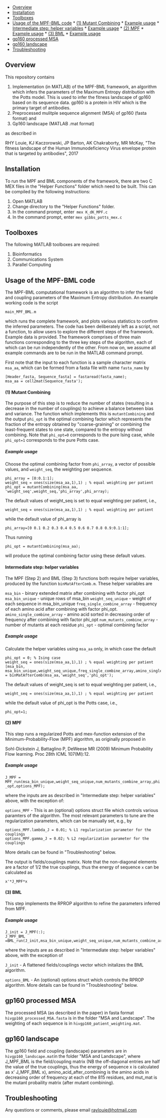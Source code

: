 * [Overview](#overview)
* [Installation](#installation)
* [Toolboxes](#toolboxes)
* [Usage of the MPF-BML code](#usage-of-the-mpf-bml-code)
      * [(1) Mutant Combining](#1-mutant-combining)
          * [Example usage](#example-usage)
      * [Intermediate step: helper variables](#intermediate-step-helper-variables)
          * [Example usage](#example-usage-1)
      * [(2) MPF](#2-mpf)
          * [Example usage](#example-usage-2)
      * [(3) BML](#3-bml)
               * [Example usage](#example-usage-3)
* [gp160 processed MSA](#gp160-processed-msa)
* [gp160 landscape](#gp160-landscape)
* [Troubleshooting](#troubleshooting)


## Overview

This repository contains 

1. Implementation (in MATLAB) of the MPF-BML framework, an algorithm which infers the parameters of the Maximum Entropy distribution with the Potts model.  This is used to infer the fitness landscape of gp160 based on its sequence data. gp160 is a protein in HIV which is the primary target of antibodies.  
2. Preprocessed mulitple sequence alignment (MSA) of gp160 (fasta format) and
3. Gp160 landscape (MATLAB .mat format)

as described in 

RHY Louie, KJ Kaczorowski, JP Barton, AK Chakraborty, MR McKay, "The fitness landscape of the Human Immunodeficiency Virus envelope protein that is targeted by antibodies", 2017

## Installation

To run the MPF and BML components of the framework, there are two C MEX files in the "Helper Functions" folder which need to be built. This can be compiled by the following instructions:

1. Open MATLAB
2. Change directory to the "Helper Functions" folder.
3. In the command prompt, enter` mex K_dK_MPF.c`
4. In the command prompt, enter  `mex gibbs_potts_mex.c`

## Toolboxes

The following MATLAB toolboxes are required:

1. Bioinformatics
2. Communications System
3. Parallel Computing

## Usage of the MPF-BML code

The MPF-BML computational framework is an algorithm to infer the field and coupling parameters of the Maximum Entropy distribution.  An example working code is the script

`main_MPF_BML.m`

which runs the complete framework, and plots various statistics to confirm the inferred parameters. The code has been deliberately left as a script, not a function, to allow users  to explore the different steps of the framework. Example data is provided. The framework comprises of three main functions corresponding to the three key steps of the algorithm, each of which can be run independently of the other. From now on, we assume all example commands are to be run in the MATLAB command prompt.

First note that the input to each function is a sample character matrix `msa_aa`, which can be formed from a fasta file with name `fasta_name` by

```
[Header_fasta, Sequence_fasta] = fastaread(fasta_name);
msa_aa = cell2mat(Sequence_fasta');
```

#### (1) Mutant Combining

The purpose of this step is to reduce the number of states (resulting in a decrease in the number of couplings)  to achieve a balance between bias and variance. The function which implements this is `mutantCombining` and the output `phi_opt`  is the optimal combining factor  which represents the fraction of the entropy obtained by "coarse-graining" or combining the least-frequent states to one state, compared to the entropy without combining. Note that `phi_opt=0` corresponds to the pure Ising case, while `phi_opt=1` corresponds to the pure Potts case.

##### Example usage

Choose the optimal combining factor from `phi_array`, a vector of possible values, and `weight_seq`, the weighting per sequence.

```
phi_array = [0:0.1:1]; 
weight_seq = ones(size(msa_aa,1),1) ; % equal weighting per patient
phi_opt = mutantCombining(msa_aa, 'weight_seq',weight_seq,'phi_array',phi_array);
```

The default values of weight_seq is set to equal weighting per patient, i.e.,

`weight_seq = ones(size(msa_aa,1),1) ; % equal weighting per patient `

while the default value of phi_array is

`phi_array=[0 0.1 0.2 0.3 0.4 0.5 0.6 0.7 0.8 0.9:0.1:1]; `

Thus running 

`phi_opt = mutantCombining(msa_aa);`

will produce the optimal combining factor using these default values.

#### Intermediate step: helper variables

The MPF (Step 2) and BML (Step 3) functions both require  helper variables, produced by the function `binMatAfterComb.m`. These helper variables are 

`msa_bin` - binary extended matrix after combining with factor phi_opt
`msa_bin_unique` - unique rows of msa_bin
`weight_seq_unique` - weight of each sequence in msa_bin_unique
`freq_single_combine_array` - frequency of each amino acid after combining with factor phi_opt.
`amino_single_combine_array` - amino acid sorted in decreasing order of frequency after combining with factor phi_opt
`num_mutants_combine_array` - number of mutants at each residue
`phi_opt` - optimal combining factor

##### Example usage

Calculate the helper variables using `msa_aa` only, in which case the default

```
phi_opt = 0; % Ising case
weight_seq = ones(size(msa_aa,1),1) ; % equal weighting per patient
[msa_bin, msa_bin_unique,weight_seq_unique,freq_single_combine_array,amino_single_combine_array,num_mutants_combine_array,phi_opt]  = binMatAfterComb(msa_aa,'weight_seq','phi_opt');
```

The default values of weight_seq is set to equal weighting per patient, i.e.,

`weight_seq = ones(size(msa_aa,1),1) ; % equal weighting per patient `

while the default value of phi_opt is the Potts case, i.e.,

`phi_opt=1; `

#### (2) MPF

This step runs a regularized Potts and mex-function extension of the Minimum-Probability-Flow (MPF) algorithm, as originally proposed in 

Sohl-Dickstein J, Battaglino P, DeWeese MR (2009) Minimum Probability Flow learning. Proc 28th ICML 107(Ml):12.

##### Example usage

`J_MPF = MPF_run(msa_bin_unique,weight_seq_unique,num_mutants_combine_array,phi_opt,options_MPF);`

where the inputs are as described in "Intermediate step: helper variables" above, with the exception of:

`options_MPF` - This is an (optional) options struct file which controls various paramters of the algorithm. The most relevant parameters to tune are the regularization parameters, which can be manually set, e.g., by

```
options_MPF.lambda_J = 0.01; % L1 regularization parameter for the couplings
options_MPF.gamma_J = 0.02; % L2 regularization parameter for the couplings
```

More details can be found in "Troubleshooting" below.

The output is fields/couplings matrix. Note that the non-diagonal elements are a factor of 1/2 the true couplings, thus the energy of sequence `x` can be calculated as 

`x'*J_MPF*x`

#### (3) BML

This step implements the RPROP algorithm to  refine the parameters inferred from MPF.

##### Example usage

```
J_init = J_MPF(:);
J_MPF_BML =BML_run(J_init,msa_bin_unique,weight_seq_unique,num_mutants_combine_array,options_BML);
```

where the inputs are as described in "Intermediate step: helper variables" above, with the exception of 

`J_init` - A flattened fields/couplings vector which initalizes the BML algorithm.

`options_BML` - An (optional) options struct which controls the RPROP algorithm. More details can be found in "Troubleshooting" below.

## gp160 processed MSA

The processed MSA (as described in the paper) in fasta format `hivgp160_processed_MSA.fasta` is in the folder "MSA and Landscape". The weighting of each sequence is in `hivgp160_patient_weighting.mat`.

## gp160 landscape

The gp160 field and coupling (landscape) parameters are in `hivgp160_landscape.mat`in the folder "MSA and Landscape", where J_MPF_BML is the field/coupling matrix (NB the off-diagonal entries are half the value of the true couplings, thus the energy of sequence x is calculated as x' J_MPF_BML x), amino_acid_after_combining is the amino acids in decreasing order of frequency at each of the 815 residues, and mut_mat is the mutant probaility matrix (after mutant combining).

## Troubleshooting

Any questions or comments, please email raylouie@hotmail.com

